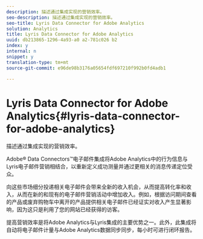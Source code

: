 ```yaml
---
description: 描述通过集成实现的营销效率。
seo-description: 描述通过集成实现的营销效率。
seo-title: Lyris Data Connector for Adobe Analytics
solution: Analytics
title: Lyris Data Connector for Adobe Analytics
uuid: db213865-1296-4a93-a0 a2-781c026 b2
index: y
internal: n
snippet: y
translation-type: tm+mt
source-git-commit: e96de98b3176a05654fdf697210f992b0fd4adb1

---
```



# Lyris Data Connector for Adobe Analytics{#lyris-data-connector-for-adobe-analytics}

描述通过集成实现的营销效率。

Adobe® Data Connectors™电子邮件集成将Adobe Analytics中的行为信息与Lyris电子邮件营销相结合，以重新定义成功测量并通过更相关的消息传递定位受众。

向这些市场细分投递相关电子邮件会带来全新的收入机会，从而提高转化率和收入，从而在新的和现有的电子邮件营销活动中增加收入。例如，根据访问期间查看的产品或废弃购物车中离开的产品提供相关电子邮件已经证实对收入产生显著影响，因为这只是利用了您的网站已经获得的访客。

提高营销效率是将Adobe Analytics与Lyris集成的主要优势之一。此外，此集成将自动将电子邮件计量与Adobe Analytics数据同步同步，每小时可进行闭环报告。
